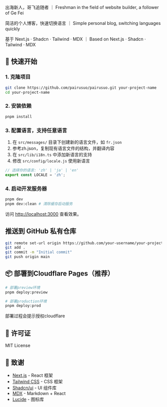 出海新人，哥飞追随者 ｜ Freshman in the field of website builder, a follower of Ge Fei

简洁的个人博客，快速切换语言 ｜ Simple personal blog, switching languages quickly

基于 Next.js · Shadcn · Tailwind · MDX ｜ Based on Next.js · Shadcn · Tailwind · MDX

## 🚀 快速开始

### 1. 克隆项目

```bash
git clone https://github.com/pairusuo/pairusuo.git your-project-name
cd your-project-name
```

### 2. 安装依赖

```bash
pnpm install
```

### 3. 配置语言，支持任意语言

1. 在 `src/messages/` 目录下创建新的语言文件，如 `fr.json`
2. 参考zh.json，复制现有语言文件的结构，并翻译内容
3. 在 `src/lib/i18n.ts` 中添加新语言的支持
4. 修改 `src/config/locale.js` 使用新语言

```javascript
// 选择你的语言: 'zh' | 'ja' | 'en'
export const LOCALE = 'zh';
```

### 4. 启动开发服务器

```bash
pnpm dev
pnpm dev:clean # 清除缓存启动服务
```

访问 [http://localhost:3000](http://localhost:3000) 查看效果。

## 推送到 GitHub 私有仓库

```bash
git remote set-url origin https://github.com/your-username/your-project-name.git
git add .
git commit -m "Initial commit"
git push origin main
```

## 📦 部署到Cloudflare Pages（推荐）

```bash
# 部署preview环境
pnpm deploy:preview

# 部署production环境
pnpm deploy:prod
```

部署过程会提示授权cloudflare

## 📄 许可证

MIT License

## 🙏 致谢

- [Next.js](https://nextjs.org/) - React 框架
- [Tailwind CSS](https://tailwindcss.com/) - CSS 框架
- [Shadcn/ui](https://ui.shadcn.com/) - UI 组件库
- [MDX](https://mdxjs.com/) - Markdown + React
- [Lucide](https://lucide.dev/) - 图标库